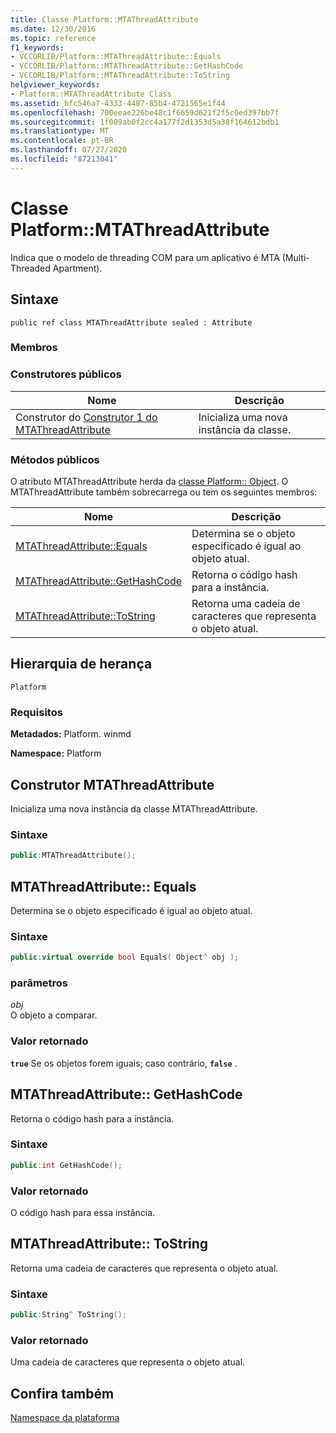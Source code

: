 ```yaml
---
title: Classe Platform::MTAThreadAttribute
ms.date: 12/30/2016
ms.topic: reference
f1_keywords:
- VCCORLIB/Platform::MTAThreadAttribute::Equals
- VCCORLIB/Platform::MTAThreadAttribute::GetHashCode
- VCCORLIB/Platform::MTAThreadAttribute::ToString
helpviewer_keywords:
- Platform::MTAThreadAttribute Class
ms.assetid: bfc546a7-4333-4407-85b4-4721565e1f44
ms.openlocfilehash: 700eeae226be48c1f6659d621f2f5c0ed397bb7f
ms.sourcegitcommit: 1f009ab0f2cc4a177f2d1353d5a38f164612bdb1
ms.translationtype: MT
ms.contentlocale: pt-BR
ms.lasthandoff: 07/27/2020
ms.locfileid: "87213041"
---
```

# <a name="platformmtathreadattribute-class"></a>Classe Platform::MTAThreadAttribute

Indica que o modelo de threading COM para um aplicativo é MTA (Multi-Threaded Apartment).

## <a name="syntax"></a>Sintaxe

```
public ref class MTAThreadAttribute sealed : Attribute
```

### <a name="members"></a>Membros

### <a name="public-constructors"></a>Construtores públicos

|Nome|Descrição|
|----------|-----------------|
|Construtor do [Construtor 1 do MTAThreadAttribute](#ctor)|Inicializa uma nova instância da classe.|

### <a name="public-methods"></a>Métodos públicos

O atributo MTAThreadAttribute herda da [classe Platform:: Object](../cppcx/platform-object-class.md). O MTAThreadAttribute também sobrecarrega ou tem os seguintes membros:

|Nome|Descrição|
|----------|-----------------|
|[MTAThreadAttribute::Equals](#equals)|Determina se o objeto especificado é igual ao objeto atual.|
|[MTAThreadAttribute::GetHashCode](#gethashcode)|Retorna o código hash para a instância.|
|[MTAThreadAttribute::ToString](#tostring)|Retorna uma cadeia de caracteres que representa o objeto atual.|

## <a name="inheritance-hierarchy"></a>Hierarquia de herança

`Platform`

### <a name="requirements"></a>Requisitos

**Metadados:** Platform. winmd

**Namespace:** Platform

## <a name="mtathreadattribute-constructor"></a><a name="ctor"></a>Construtor MTAThreadAttribute

Inicializa uma nova instância da classe MTAThreadAttribute.

### <a name="syntax"></a>Sintaxe

```cpp
public:MTAThreadAttribute();
```

## <a name="mtathreadattributeequals"></a><a name="equals"></a>MTAThreadAttribute:: Equals

Determina se o objeto especificado é igual ao objeto atual.

### <a name="syntax"></a>Sintaxe

```cpp
public:virtual override bool Equals( Object^ obj );
```

### <a name="parameters"></a>parâmetros

*obj*<br/>
O objeto a comparar.

### <a name="return-value"></a>Valor retornado

**`true`** Se os objetos forem iguais; caso contrário, **`false`** .

## <a name="mtathreadattributegethashcode"></a><a name="gethashcode"></a>MTAThreadAttribute:: GetHashCode

Retorna o código hash para a instância.

### <a name="syntax"></a>Sintaxe

```cpp
public:int GetHashCode();
```

### <a name="return-value"></a>Valor retornado

O código hash para essa instância.

## <a name="mtathreadattributetostring"></a><a name="tostring"></a>MTAThreadAttribute:: ToString

Retorna uma cadeia de caracteres que representa o objeto atual.

### <a name="syntax"></a>Sintaxe

```cpp
public:String^ ToString();
```

### <a name="return-value"></a>Valor retornado

Uma cadeia de caracteres que representa o objeto atual.

## <a name="see-also"></a>Confira também

[Namespace da plataforma](platform-namespace-c-cx.md)
